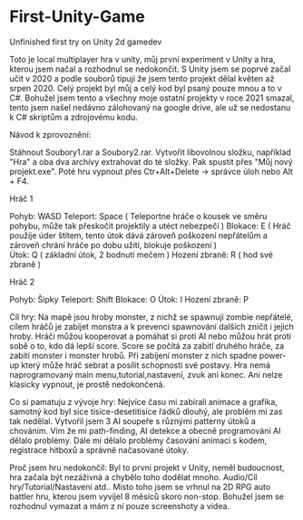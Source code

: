# First-Unity-Game
Unfinished first try on Unity 2d gamedev

Toto je local multiplayer hra v unity, 
můj první experiment v Unity a hra, kterou jsem načal a rozhodnul se nedokončit. 
S Unity jsem se poprvé začal učit v 2020 a podle souborů 
tipuji že jsem tento projekt dělal květen až srpen 2020.
Celý projekt byl můj a celý kod byl psaný pouze mnou a to v C#.
Bohužel jsem tento a všechny moje ostatní projekty v roce 2021 smazal, tento jsem našel
nedávno zálohovaný na google drive, ale už se nedostanu k C# skriptům a zdrojovému kodu.  

Návod k zprovoznění:

Stáhnout Soubory1.rar a Soubory2.rar. Vytvořit libovolnou složku, například "Hra" a oba dva archívy extrahovat do té složky. Pak spustit přes "Můj nový projekt.exe". Poté hru vypnout přes Ctr+Alt+Delete -> správce úloh nebo Alt + F4.

Hráč 1

Pohyb: WASD
Teleport: Space   ( Teleportne hráče o kousek ve směru pohybu, může tak přeskočit projektily a utéct nebezpečí )
Blokace: E        ( Hráč použije úder štítem, tento útok dává zároveň poškození nepřátelům a zároveň chrání hráče po dobu užití, blokuje poškození )  
Útok: Q           ( základní útok, 2 bodnutí mečem )
Hození zbraně: R  ( hod své zbraně ) 

Hráč 2

Pohyb: Šipky
Teleport: Shift
Blokace: O
Útok: I
Hození zbraně: P

Cíl hry:
Na mapě jsou hroby monster, z nichž se spawnují zombie nepřátelé, cílem hráčů je zabíjet monstra a k prevenci spawnování dalších zničit i jejich hroby.
Hráči můžou kooperovat a pomáhat si proti AI nebo můžou hrát proti sobě o to, kdo dá lepší score. 
Score se počítá za zabití druhého hráče, za zabití monster i monster hrobů. 
Při zabíjení monster z nich spadne power-up který může hráč sebrat a posílit schopnosti své postavy.
Hra nemá naprogramovaný main menu,tutorial,nastavení, zvuk ani konec. Ani nelze klasicky vypnout, je prostě nedokončená. 

Co si pamatuju z vývoje hry:
Nejvíce času mi zabírali animace a grafika, samotný kod byl sice tisíce-desetitisíce řádků dlouhý, ale problém mi zas tak nedělal.
Vytvořil jsem 3 AI soupeře s různými patterny útoků a chováním. Vím že mi path-finding, AI detekce a obecně programování AI dělalo problémy. 
Dále mi dělalo problémy časování animací s kodem, registrace hitboxů a správně načasované útoky.

Proč jsem hru nedokončil:
Byl to první projekt v Unity, neměl budoucnost, hra začala být nezáživná a chybělo toho dodělat mnoho. Audio/Cíl hry/Tutorial/Nastavení atd..
Místo toho jsem se vrhnul na 2D RPG auto battler hru, kterou jsem vyvíjel 8 měsíců skoro non-stop. Bohužel jsem se rozhodnul vymazat a mám z ní pouze screenshoty a videa. 
